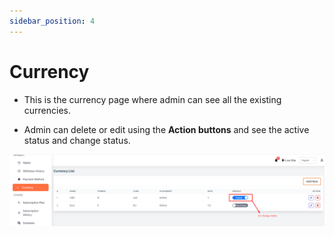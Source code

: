 ```yaml
---
sidebar_position: 4
---
```


# Currency

- This is the currency page where admin can see all the existing currencies.


- Admin can delete or edit using the **Action buttons** and see the active status and change status.

![Currency](./img/1.png)